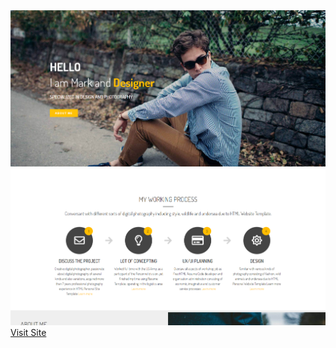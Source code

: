 <img src="images/screenshot-mobirise-resume-template.netlify.com-2019.02.10-16-57-26.png">
<img src="images/screenshot-mobirise-resume-template.netlify.com-2019.02.10-16-58-35.png"> 
<a href="https://mobirise-resume-template.netlify.com/">Visit Site</a>
